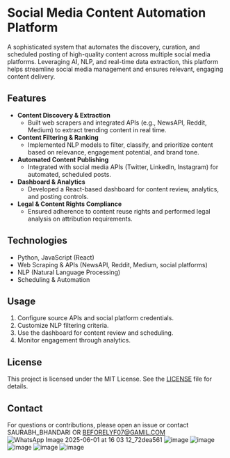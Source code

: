 # Social Media Content Automation Platform

A sophisticated system that automates the discovery, curation, and scheduled posting of high-quality content across multiple social media platforms. Leveraging AI, NLP, and real-time data extraction, this platform helps streamline social media management and ensures relevant, engaging content delivery.

## Features

- **Content Discovery & Extraction**
  - Built web scrapers and integrated APIs (e.g., NewsAPI, Reddit, Medium) to extract trending content in real time.
- **Content Filtering & Ranking**
  - Implemented NLP models to filter, classify, and prioritize content based on relevance, engagement potential, and brand tone.
- **Automated Content Publishing**
  - Integrated with social media APIs (Twitter, LinkedIn, Instagram) for automated, scheduled posts.
- **Dashboard & Analytics**
  - Developed a React-based dashboard for content review, analytics, and posting controls.
- **Legal & Content Rights Compliance**
  - Ensured adherence to content reuse rights and performed legal analysis on attribution requirements.

## Technologies

- Python, JavaScript (React)
- Web Scraping & APIs (NewsAPI, Reddit, Medium, social platforms)
- NLP (Natural Language Processing)
- Scheduling & Automation

## Usage

1. Configure source APIs and social platform credentials.
2. Customize NLP filtering criteria.
3. Use the dashboard for content review and scheduling.
4. Monitor engagement through analytics.

## License

This project is licensed under the MIT License. See the [LICENSE](LICENSE) file for details.

## Contact

For questions or contributions, please open an issue or contact SAURABH_BHANDARI OR BEFORELYF07@GAMIL.COM
![WhatsApp Image 2025-06-01 at 16 03 12_72dea561](https://github.com/user-attachments/assets/40e3b58d-eb50-4ce1-b8d1-80a28d4584ca)
![image](https://github.com/user-attachments/assets/6d927a7d-3854-4298-8124-69baf99e0fe1)
![image](https://github.com/user-attachments/assets/655d7aee-9878-4591-a771-3b3ae8d016b0)
![image](https://github.com/user-attachments/assets/4d877774-b6a0-4fba-98f0-841f8fdfa677)
![image](https://github.com/user-attachments/assets/fbfebe06-fc81-4776-a5cf-99f8e2962d2e)
![image](https://github.com/user-attachments/assets/cff75ccf-619d-4450-847d-25da50ceb8ab)





